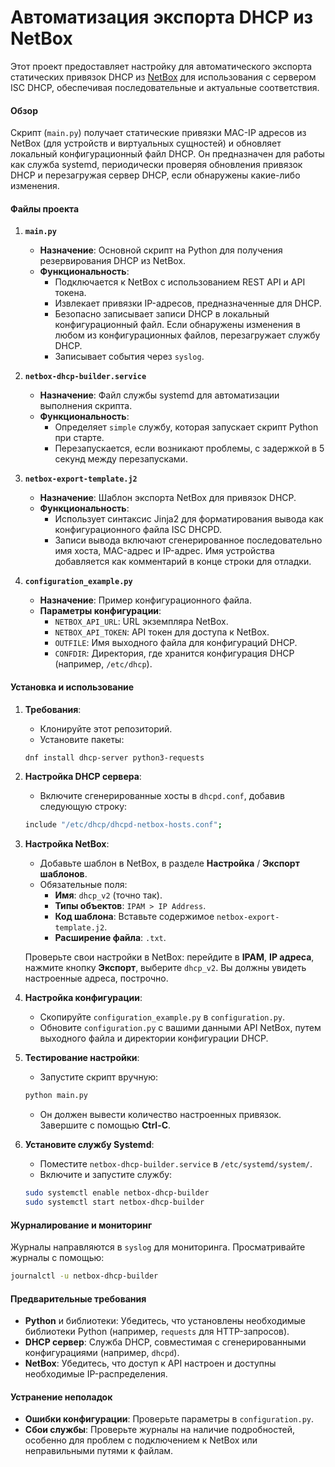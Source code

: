 # Автоматизация экспорта DHCP из NetBox

Этот проект предоставляет настройку для автоматического экспорта статических привязок DHCP из [NetBox](https://github.com/netbox-community/netbox) для использования с сервером ISC DHCP, обеспечивая последовательные и актуальные соответствия.

#### Обзор

Скрипт (`main.py`) получает статические привязки MAC-IP адресов из NetBox (для устройств и виртуальных сущностей) и обновляет локальный конфигурационный файл DHCP. Он предназначен для работы как служба systemd, периодически проверяя обновления привязок DHCP и перезагружая сервер DHCP, если обнаружены какие-либо изменения.

#### Файлы проекта

1. **`main.py`**
   - **Назначение**: Основной скрипт на Python для получения резервирования DHCP из NetBox.
   - **Функциональность**:
     - Подключается к NetBox с использованием REST API и API токена.
     - Извлекает привязки IP-адресов, предназначенные для DHCP.
     - Безопасно записывает записи DHCP в локальный конфигурационный файл. Если обнаружены изменения в любом из конфигурационных файлов, перезагружает службу DHCP.
     - Записывает события через `syslog`.

2. **`netbox-dhcp-builder.service`**
   - **Назначение**: Файл службы systemd для автоматизации выполнения скрипта.
   - **Функциональность**:
     - Определяет `simple` службу, которая запускает скрипт Python при старте.
     - Перезапускается, если возникают проблемы, с задержкой в 5 секунд между перезапусками.

3. **`netbox-export-template.j2`**
   - **Назначение**: Шаблон экспорта NetBox для привязок DHCP.
   - **Функциональность**:
     - Использует синтаксис Jinja2 для форматирования вывода как конфигурационного файла ISC DHCPD.
     - Записи вывода включают сгенерированное последовательно имя хоста, MAC-адрес и IP-адрес. Имя устройства добавляется как комментарий в конце строки для отладки.

4. **`configuration_example.py`**
   - **Назначение**: Пример конфигурационного файла.
   - **Параметры конфигурации**:
     - `NETBOX_API_URL`: URL экземпляра NetBox.
     - `NETBOX_API_TOKEN`: API токен для доступа к NetBox.
     - `OUTFILE`: Имя выходного файла для конфигураций DHCP.
     - `CONFDIR`: Директория, где хранится конфигурация DHCP (например, `/etc/dhcp`).

#### Установка и использование

1. **Требования**:
   - Клонируйте этот репозиторий.
   - Установите пакеты: 
   ```bash
   dnf install dhcp-server python3-requests
   ```

2. **Настройка DHCP сервера**:
   - Включите сгенерированные хосты в `dhcpd.conf`, добавив следующую строку:
   ```bash
   include "/etc/dhcp/dhcpd-netbox-hosts.conf";
   ```

3. **Настройка NetBox**:
   - Добавьте шаблон в NetBox, в разделе **Настройка** / **Экспорт шаблонов**.
   - Обязательные поля:
     - **Имя**: `dhcp_v2` (точно так).
     - **Типы объектов**: `IPAM > IP Address`.
     - **Код шаблона**: Вставьте содержимое `netbox-export-template.j2`.
     - **Расширение файла**: `.txt`.

   Проверьте свои настройки в NetBox: перейдите в **IPAM**, **IP адреса**, нажмите кнопку **Экспорт**, выберите `dhcp_v2`. Вы должны увидеть настроенные адреса, построчно.

4. **Настройка конфигурации**:
   - Скопируйте `configuration_example.py` в `configuration.py`.
   - Обновите `configuration.py` с вашими данными API NetBox, путем выходного файла и директории конфигурации DHCP.

5. **Тестирование настройки**:
   - Запустите скрипт вручную:
   ```bash
   python main.py
   ```
   - Он должен вывести количество настроенных привязок. Завершите с помощью **Ctrl-C**.

6. **Установите службу Systemd**:
   - Поместите `netbox-dhcp-builder.service` в `/etc/systemd/system/`.
   - Включите и запустите службу:
   ```bash
   sudo systemctl enable netbox-dhcp-builder
   sudo systemctl start netbox-dhcp-builder
   ```


#### Журналирование и мониторинг

Журналы направляются в `syslog` для мониторинга. Просматривайте журналы с помощью:
```bash
journalctl -u netbox-dhcp-builder
```

#### Предварительные требования

- **Python** и библиотеки: Убедитесь, что установлены необходимые библиотеки Python (например, `requests` для HTTP-запросов).
- **DHCP сервер**: Служба DHCP, совместимая с сгенерированными конфигурациями (например, `dhcpd`).
- **NetBox**: Убедитесь, что доступ к API настроен и доступны необходимые IP-распределения.

#### Устранение неполадок

- **Ошибки конфигурации**: Проверьте параметры в `configuration.py`.
- **Сбои службы**: Проверьте журналы на наличие подробностей, особенно для проблем с подключением к NetBox или неправильными путями к файлам.